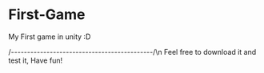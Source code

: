 # First-Game

My First game in unity :D

/*--------------------------------------------*/\n
Feel free to download it and test it, Have fun!
